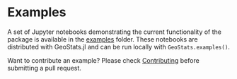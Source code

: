 # Examples

A set of Jupyter notebooks demonstrating the current functionality of the package
is available in the [examples](https://github.com/juliohm/GeoStats.jl/tree/master/examples)
folder. These notebooks are distributed with GeoStats.jl and can be run locally with
`GeoStats.examples()`.

Want to contribute an example? Please check [Contributing](contributing.md) before
submitting a pull request.
